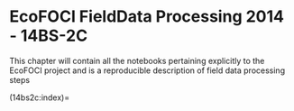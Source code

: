 # EcoFOCI FieldData Processing 2014 - 14BS-2C

This chapter will contain all the notebooks pertaining explicitly to the EcoFOCI project and is a reproducible description of field data processing steps

(14bs2c:index)=